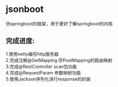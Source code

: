 # jsonboot
仿springboot的框架，用于更好了解springboot的内核

## 完成进度:
1.使用netty编写http服务器 	<br/>
2.完成注解@GetMapping @PostMapping的路由映射 	<br/>
3.完成@RestController scan包功能 	<br/>
4.完成@RequestParam 参数映射功能	<br/>
5.使用Jackson序列化进行response的封装	<br/>
